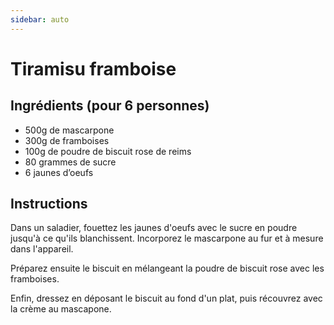 ```yaml
---
sidebar: auto
---
```


# Tiramisu framboise

## Ingrédients (pour 6 personnes)

- 500g de mascarpone
- 300g de framboises
- 100g de poudre de biscuit rose de reims
- 80 grammes de sucre
- 6 jaunes d’oeufs

## Instructions

Dans un saladier, fouettez les jaunes d'oeufs avec le sucre en poudre jusqu'à ce qu'ils blanchissent. Incorporez le mascarpone au fur et à mesure dans l'appareil.

Préparez ensuite le biscuit en mélangeant la poudre de biscuit rose avec les framboises.

Enfin, dressez en déposant le biscuit au fond d'un plat, puis récouvrez avec la crème au mascapone.